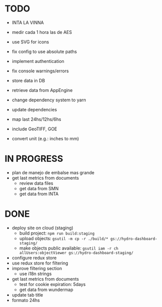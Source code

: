 # TODO

- INTA LA VINNA
- medir cada 1 hora las de AES

- use SVG for icons
- fix config to use absolute paths
- implement authentication
- fix console warnings/errors
- store data in DB
- retrieve data from AppEngine
- change dependency system to yarn
- update dependencies
- map last 24hs/12hs/6hs
- include GeoTIFF, GOE
- convert unit (e.g.: inches to mm)

# IN PROGRESS

- plan de manejo de embalse mas grande
- get last metrics from documents
  - review data files
  - get data from SMN
  - get data from INTA

# DONE

- deploy site on cloud (staging)
  - build project: `npm run build:staging`
  - upload objects: `gsutil -m cp -r ./build/* gs://hydro-dashboard-staging/`
  - make objects public available: `gsutil iam -r ch allUsers:objectViewer gs://hydro-dashboard-staging/`
- configure redux store
- use redux store for filtering
- improve filtering section
  - use i18n strings
- get last metrics from documents
  - test for cookie expiration: 5days
  - get data from wundermap
- update tab title
- formato 24hs
